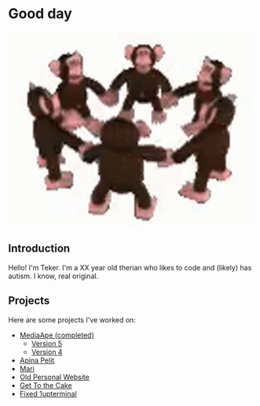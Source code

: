 # Good day

![](monke.gif)

## Introduction

Hello! I'm Teker. I'm a XX year old therian who likes to code and (likely) has autism. I know, real original.

## Projects

Here are some projects I've worked on:

- [MediaApe (completed)](https://www.mediaape.net/index.html)
    - [Version 5](https://gitlab.com/mediaape_dot_net/mediaape)
    - [Version 4](https://gitlab.com/mediaape_dot_net/website)
- [Apina Pelit](https://github.com/MediaApe-Games/apina-pelit/)
- [Mari](https://github.com/teker821/Mari)
- [Old Personal Website](https://boykisser.neocities.org/)
- [Get To the Cake](https://www.mediaape.net/edu/school)
- [Fixed 1upterminal](https://github.com/teker821/1upterminal)
